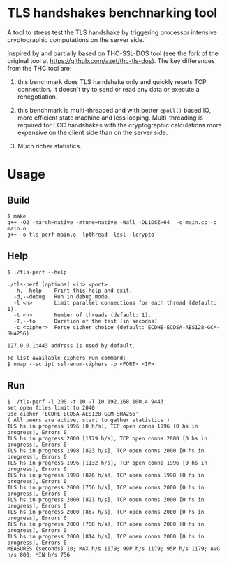 # TLS handshakes benchnarking tool

A tool to stress test the TLS handshake by triggering processor intensive
cryptographic computations on the server side.

Inspired by and partially based on THC-SSL-DOS tool (see the fork of the
original tool at https://github.com/azet/thc-tls-dos). The key differences
from the THC tool are:

1. this benchmark does TLS handshake only and quickly resets TCP connection.
   It doesn't try to send or read any data or execute a renegotiation.

2. this benchmark is multi-threaded and with better `epoll()` based IO, more
   efficient state machine and less looping. Multi-threading is required for
   ECC handshakes with the cryptographic calculations more expensive on
   the client side than on the server side.

3. Much richer statistics.


# Usage

## Build
```
$ make
g++ -O2 -march=native -mtune=native -Wall -DL1DSZ=64  -c main.cc -o main.o
g++ -o tls-perf main.o -lpthread -lssl -lcrypto
```

## Help
```
$ ./tls-perf --help

./tls-perf [options] <ip> <port>
  -h,--help    Print this help and exit.
  -d,--debug   Run in debug mode.
  -l <n>       Limit parallel connections for each thread (default: 1).
  -t <n>       Number of threads (default: 1).
  -T,--to      Duration of the test (in secodns)
  -c <cipher>  Force cipher choice (default: ECDHE-ECDSA-AES128-GCM-SHA256).

127.0.0.1:443 address is used by default.

To list available ciphers run command:
$ nmap --script ssl-enum-ciphers -p <PORT> <IP>
```

## Run
```
$ ./tls-perf -l 200 -t 10 -T 10 192.168.100.4 9443
set open files limit to 2040
Use cipher 'ECDHE-ECDSA-AES128-GCM-SHA256'
( All peers are active, start to gather statistics )
TLS hs in progress 1996 [0 h/s], TCP open conns 1996 [0 hs in progress], Errors 0
TLS hs in progress 2000 [1179 h/s], TCP open conns 2000 [0 hs in progress], Errors 0
TLS hs in progress 1998 [823 h/s], TCP open conns 2000 [0 hs in progress], Errors 0
TLS hs in progress 1996 [1132 h/s], TCP open conns 1996 [0 hs in progress], Errors 0
TLS hs in progress 1998 [876 h/s], TCP open conns 1998 [0 hs in progress], Errors 0
TLS hs in progress 2000 [756 h/s], TCP open conns 2000 [0 hs in progress], Errors 0
TLS hs in progress 2000 [821 h/s], TCP open conns 2000 [0 hs in progress], Errors 0
TLS hs in progress 2000 [867 h/s], TCP open conns 2000 [0 hs in progress], Errors 0
TLS hs in progress 2000 [758 h/s], TCP open conns 2000 [0 hs in progress], Errors 0
TLS hs in progress 2000 [814 h/s], TCP open conns 2000 [0 hs in progress], Errors 0
MEASURES (seconds) 10; MAX h/s 1179; 99P h/s 1179; 95P h/s 1179; AVG h/s 800; MIN h/s 756
```
